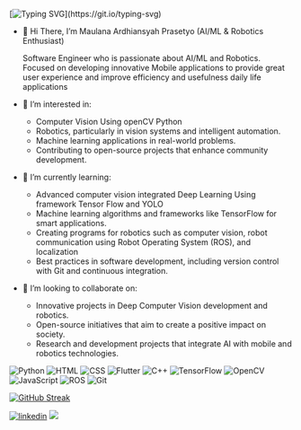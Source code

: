 [![Typing SVG](https://readme-typing-svg.herokuapp.com?size=30&color=0D9BDF&center=true&vCenter=true&width=500&lines=Welcome+To+My+Github+.+.+.+.)](https://git.io/typing-svg)


- 👋 Hi There, I’m Maulana Ardhiansyah Prasetyo (AI/ML & Robotics Enthusiast)

  Software Engineer who is passionate about AI/ML and Robotics. Focused on developing innovative Mobile applications to provide great user experience and improve efficiency and usefulness daily life applications

- 👀 I’m interested in:
  - Computer Vision Using openCV Python
  - Robotics, particularly in vision systems and intelligent automation.
  - Machine learning applications in real-world problems.
  - Contributing to open-source projects that enhance community development.

- 🌱 I’m currently learning:
  - Advanced computer vision integrated Deep Learning Using framework Tensor Flow and YOLO
  - Machine learning algorithms and frameworks like TensorFlow for smart applications.
  - Creating programs for robotics such as computer vision, robot communication using Robot Operating System (ROS), and localization
  - Best practices in software development, including version control with Git and continuous integration.

- 💞️ I’m looking to collaborate on:
  - Innovative projects in Deep Computer Vision development and robotics.
  - Open-source initiatives that aim to create a positive impact on society.
  - Research and development projects that integrate AI with mobile and robotics technologies.



![Python](https://img.shields.io/badge/Python-3776AB?style=for-the-badge&logo=python&logoColor=white)
![HTML](https://img.shields.io/badge/HTML5-E34F26?style=for-the-badge&logo=html5&logoColor=white)
![CSS](https://img.shields.io/badge/CSS3-1572B6?style=for-the-badge&logo=css3&logoColor=white)
![Flutter](https://img.shields.io/badge/Flutter-02569B?style=for-the-badge&logo=flutter&logoColor=white)
![C++](https://img.shields.io/badge/C++-00599C?style=for-the-badge&logo=c%2B%2B&logoColor=white)
![TensorFlow](https://img.shields.io/badge/TensorFlow-FF6F00?style=for-the-badge&logo=tensorflow&logoColor=white)
![OpenCV](https://img.shields.io/badge/OpenCV-5C3EE8?style=for-the-badge&logo=opencv&logoColor=white)
![JavaScript](https://img.shields.io/badge/JavaScript-F7DF1E?style=for-the-badge&logo=javascript&logoColor=black)
![ROS](https://img.shields.io/badge/ROS-22314E?style=for-the-badge&logo=ros&logoColor=white)
![Git](https://img.shields.io/badge/Git-F05032?style=for-the-badge&logo=git&logoColor=white)

[![GitHub Streak](https://streak-stats.demolab.com/?user=22-Maulana&theme=radical&border_radius=8&card_width=600&exclude_days=Sun,Sat)](https://git.io/streak-stats)

[![linkedin](https://img.shields.io/badge/Linkedin-0e76a8?style=for-the-badge&logo=Linkedin&logoColor=white)](https://www.linkedin.com/in/maulana-ardhiansyah-prasetyo-73bb89295/)
![](https://komarev.com/ghpvc/?username=22-Maulana)

